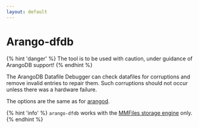 ```yaml
---
layout: default
---
```

Arango-dfdb
===========

{% hint 'danger' %}
The tool is to be used with caution, under guidance of ArangoDB support!
{% endhint %}

The ArangoDB Datafile Debugger can check datafiles for corruptions
and remove invalid entries to repair them. Such corruptions should
not occur unless there was a hardware failure.

The options are the same as for [arangod](../Arangod/Options.md).

{% hint 'info' %}
`arango-dfdb` works with the
[MMFiles storage engine](../../Architecture/StorageEngines.md) only.
{% endhint %}
